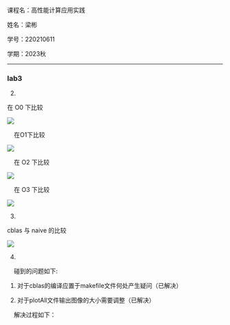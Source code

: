 课程名：高性能计算应用实践

姓名：梁彬

学号：220210611

学期：2023秋

----

### lab3

2. 
   
   在 $\text{O0}$ 下比较

![](C:\Users\梁彬\Desktop\hpc\QQ图片20230924124221.png)

    在$\text{O1}$下比较

![](C:\Users\梁彬\Desktop\hpc\QQ图片20230924124209.png)

    在 $\text{O2}$ 下比较

![](C:\Users\梁彬\Desktop\hpc\QQ图片20230924124214.png)

    在 $\text{O3}$ 下比较

![](C:\Users\梁彬\Desktop\hpc\QQ图片20230924124217.png)

3.

 $\text{cblas}$ 与 $\text{naive}$ 的比较

![](C:\Users\梁彬\Desktop\hpc\2d0c727d1ff4b31008594374c3f5accf.JPG)

4.

    碰到的问题如下:

1. 对于cblas的编译应置于makefile文件何处产生疑问（已解决）

2. 对于plotAll文件输出图像的大小需要调整（已解决）

    解决过程如下：


